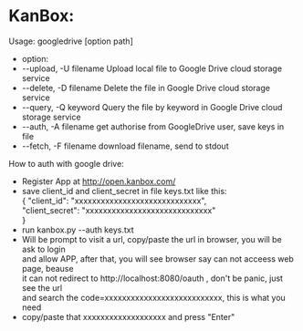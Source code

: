 KanBox:
===============================
Usage:
googledrive [option path]  
* option:
* --upload, -U filename  Upload local file to Google Drive cloud storage service   
* --delete, -D filename  Delete the file in Google Drive cloud storage service  
* --query,  -Q keyword   Query the file by keyword in Google Drive cloud storage service  
* --auth,   -A filename  get authorise from GoogleDrive user, save keys in file  
* --fetch,  -F filename  download filename, send to stdout

How to auth with google drive:
* Register App at http://open.kanbox.com/
* save client_id and client_secret in file keys.txt like this:    
    { "client_id": "xxxxxxxxxxxxxxxxxxxxxxxxxxxxx",   
      "client_secret": "xxxxxxxxxxxxxxxxxxxxxxxxxxxxx"   
    }
* run kanbox.py --auth keys.txt
* Will be prompt to visit a url, copy/paste the url in browser, you will be ask to login  
  and allow APP, after that, you will see browser say can not acceess web page, beause  
  it can not redirect to http://localhost:8080/oauth , don't be panic, just see the url  
  and search the code=xxxxxxxxxxxxxxxxxxxxxxxxxxx, this is what you need
* copy/paste that xxxxxxxxxxxxxxxxxxx and press "Enter"
